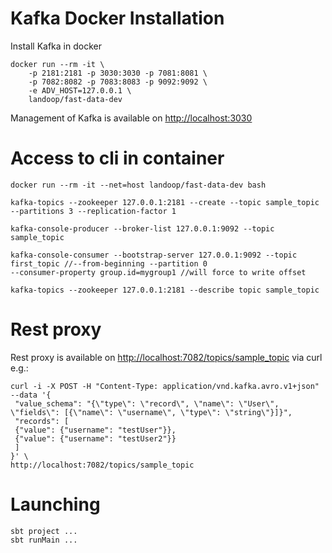 # Kafka Docker Installation
Install Kafka in docker

    docker run --rm -it \
	    -p 2181:2181 -p 3030:3030 -p 7081:8081 \
	    -p 7082:8082 -p 7083:8083 -p 9092:9092 \
	    -e ADV_HOST=127.0.0.1 \
	    landoop/fast-data-dev

Management of Kafka is available on <http://localhost:3030>

# Access to cli in container
    
    docker run --rm -it --net=host landoop/fast-data-dev bash
    
    kafka-topics --zookeeper 127.0.0.1:2181 --create --topic sample_topic --partitions 3 --replication-factor 1
    
    kafka-console-producer --broker-list 127.0.0.1:9092 --topic sample_topic
    
    kafka-console-consumer --bootstrap-server 127.0.0.1:9092 --topic first_topic //--from-beginning --partition 0
    --consumer-property group.id=mygroup1 //will force to write offset
    
    kafka-topics --zookeeper 127.0.0.1:2181 --describe topic sample_topic

# Rest proxy

Rest proxy is available on <http://localhost:7082/topics/sample_topic> via curl e.g.:

    curl -i -X POST -H "Content-Type: application/vnd.kafka.avro.v1+json" --data '{
     "value_schema": "{\"type\": \"record\", \"name\": \"User\", \"fields\": [{\"name\": \"username\", \"type\": \"string\"}]}",
     "records": [
     {"value": {"username": "testUser"}},
     {"value": {"username": "testUser2"}}
     ]
    }' \
    http://localhost:7082/topics/sample_topic

# Launching 

    sbt project ...
    sbt runMain ...